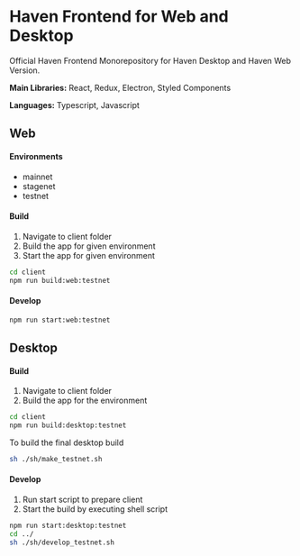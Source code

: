 # Haven Frontend for Web and Desktop


Official Haven Frontend Monorepository for Haven Desktop and Haven Web Version.

**Main Libraries:** React, Redux, Electron, Styled Components

**Languages:** Typescript, Javascript

## Web
#### Environments

* mainnet
* stagenet
* testnet

#### Build
 
1. Navigate to client folder
2. Build the app for given environment
3. Start the app for given environment 

```bash
cd client
npm run build:web:testnet
```

#### Develop

```bash
npm run start:web:testnet
```

## Desktop

#### Build 

1. Navigate to client folder
2. Build the app for the environment

```bash
cd client
npm run build:desktop:testnet
```

To build the final desktop build

```bash
sh ./sh/make_testnet.sh
```

#### Develop 

1. Run start script to prepare client
2. Start the build by executing shell script

```bash
npm run start:desktop:testnet
cd ../
sh ./sh/develop_testnet.sh
```


